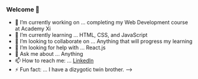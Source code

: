 ### Welcome 👋

- 🔭 I’m currently working on ... completing my Web Development course at Academy Xi
- 🌱 I’m currently learning ... HTML, CSS, and JavaScript
- 👯 I’m looking to collaborate on ... Anything that will progress my learning
- 🤔 I’m looking for help with ... React.js
- 💬 Ask me about ... Anything
- 📫 How to reach me: ... [LinkedIn](https://www.linkedin.com/in/jethro-d/)
- ⚡ Fun fact: ... I have a dizygotic twin brother. 
-->
